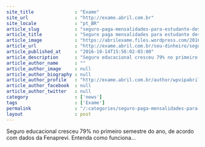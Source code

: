 ```yaml
---
site_title               : "Exame"
site_url                 : "http://exame.abril.com.br"
site_locale              : "pt_BR"
article_slug             : "seguro-paga-mensalidades-para-estudante-desempregado"
article_title            : "Seguro paga mensalidades para estudante desempregado"
article_image            : "https://abrilexame.files.wordpress.com/2016/10/size_960_16_9_aluno-faculdade.jpg?quality=70&strip=all&w=960"
article_url              : "http://exame.abril.com.br/seu-dinheiro/seguro-paga-mensalidades-para-estudante-desempregado/"
article_published_at     : "2016-10-14T15:56:02-03:00"
article_description      : "Seguro educacional cresceu 79% no primeiro semestre do ano, de acordo com dados da Fenaprevi. Entenda como funciona..."
article_author_name      : ""
article_author_image     : null
article_author_biography : null
article_author_profile   : "http://exame.abril.com.br/author/wpvipabril/"
article_author_facebook  : null
article_author_twitter   : null
category                 : ['news']
tags                     : ['Exame']
permalink                : "/:categories/seguro-paga-mensalidades-para-estudante-desempregado/"
layout                   : post
---
```


Seguro educacional cresceu 79% no primeiro semestre do ano, de acordo com dados da Fenaprevi. Entenda como funciona...
